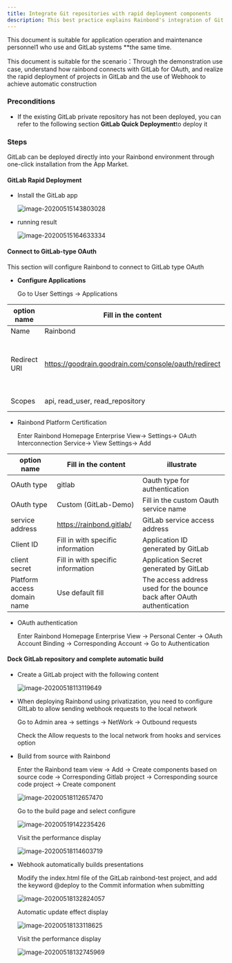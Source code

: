```yaml
---
title: Integrate Git repositories with rapid deployment components
description: This best practice explains Rainbond's integration of Git warehouse rapid deployment components, which is suitable for developers and application operators.
---
```


This document is suitable for application operation and maintenance personnel1 who use and GitLab systems **the same time.

This document is suitable for the scenario：Through the demonstration use case, understand how rainbond connects with GitLab for OAuth, and realize the rapid deployment of projects in GitLab and the use of Webhook to achieve automatic construction

### Preconditions

- If the existing GitLab private repository has not been deployed, you can refer to the following section **GitLab Quick Deployment**to deploy it

### Steps

GitLab can be deployed directly into your Rainbond environment through one-click installation from the App Market.

#### GitLab Rapid Deployment

- Install the GitLab app

  ![image-20200515143803028](https://tva1.sinaimg.cn/large/007S8ZIlly1get4lviy8jj30zl0hg78d.jpg)

- running result

  ![image-20200515164633334](https://tva1.sinaimg.cn/large/007S8ZIlly1get8bkft3jj31ml0u0q5u.jpg)

#### Connect to GitLab-type OAuth

This section will configure Rainbond to connect to GitLab type OAuth

- **Configure Applications**

  Go to User Settings → Applications

| option name  | Fill in the content                                  | illustrate                                                                                                                                                                                                                                     |
| ------------ | ---------------------------------------------------- | ---------------------------------------------------------------------------------------------------------------------------------------------------------------------------------------------------------------------------------------------- |
| Name         | Rainbond                                             | Fill in the custom Application name                                                                                                                                                                                                            |
| Redirect URI | https://goodrain.goodrain.com/console/oauth/redirect | The fallback path is used to receive the credentials returned by the third-party platform. The public cloud format is https://xxx.goodrain.com/console/oauth/redirect The private deployment format is https://IP:7070/console/oauth /redirect |
| Scopes       | api, read_user, read_repository                    | GitLab permission settings, you need to open api, read_user, read_repository                                                                                                                                                                 |

- Rainbond Platform Certification

  Enter Rainbond Homepage Enterprise View→ Settings→ OAuth Interconnection Service→ View Settings→ Add

| option name                 | Fill in the content               | illustrate                                                             |
| --------------------------- | --------------------------------- | ---------------------------------------------------------------------- |
| OAuth type                  | gitlab                            | Oauth type for authentication                                          |
| OAuth type                  | Custom (GitLab-Demo)              | Fill in the custom Oauth service name                                  |
| service address             | https://rainbond.gitlab/          | GitLab service access address                                          |
| Client ID                   | Fill in with specific information | Application ID generated by GitLab                                     |
| client secret               | Fill in with specific information | Application Secret generated by GitLab                                 |
| Platform access domain name | Use default fill                  | The access address used for the bounce back after OAuth authentication |

- OAuth authentication

  Enter Rainbond Homepage Enterprise View → Personal Center → OAuth Account Binding → Corresponding Account → Go to Authentication

#### Dock GitLab repository and complete automatic build

- Create a GitLab project with the following content

  ![image-20200518113119649](https://tva1.sinaimg.cn/large/007S8ZIlly1gewg2hhicxj31le080dgp.jpg)

- When deploying Rainbond using privatization, you need to configure GItLab to allow sending webhook requests to the local network

  Go to Admin area → settings → NetWork → Outbound requests

  Check the Allow requests to the local network from hooks and services option

- Build from source with Rainbond

  Enter the Rainbond team view → Add → Create components based on source code → Corresponding Gitlab project → Corresponding source code project → Create component

  ![image-20200518112657470](https://tva1.sinaimg.cn/large/007S8ZIlly1gewfxy3sbrj30xn08ujta.jpg)

  Go to the build page and select configure

  ![image-20200519142235426](https://tva1.sinaimg.cn/large/007S8ZIlly1gexqn1b7laj30wc09wdi4.jpg)

  Visit the performance display

  ![image-20200518114603719](https://tva1.sinaimg.cn/large/007S8ZIlly1gewghtmy3uj30xc044dge.jpg)

- Webhook automatically builds presentations

  Modify the index.html file of the GitLab rainbond-test project, and add the keyword @deploy to the Commit information when submitting

  ![image-20200518132824057](https://tva1.sinaimg.cn/large/007S8ZIlly1gewjgawobgj31l208oaaz.jpg)

  Automatic update effect display

  ![image-20200518133118625](https://tva1.sinaimg.cn/large/007S8ZIlly1gewjjc0vngj30zh0giwgt.jpg)

  Visit the performance display

  ![image-20200518132745969](https://tva1.sinaimg.cn/large/007S8ZIlly1gewjfn43hwj30v804adgx.jpg)
